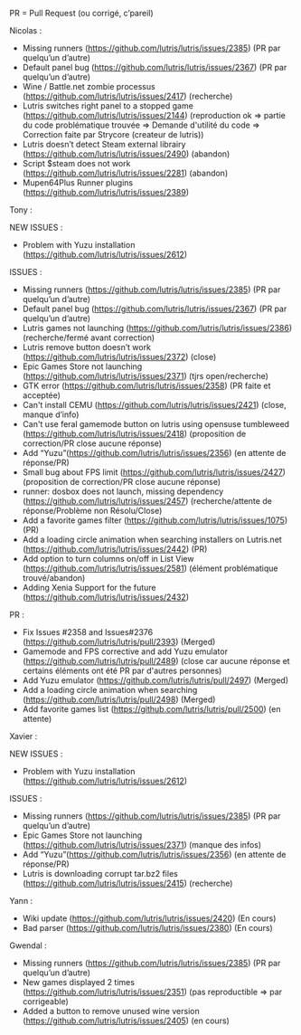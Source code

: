 PR = Pull Request (ou corrigé, c’pareil) 

Nicolas :
- Missing runners (https://github.com/lutris/lutris/issues/2385) (PR par quelqu’un d’autre)
- Default panel bug (https://github.com/lutris/lutris/issues/2367) (PR par quelqu’un d’autre)
- Wine / Battle.net zombie processus (https://github.com/lutris/lutris/issues/2417) (recherche)
- Lutris switches right panel to a stopped game (https://github.com/lutris/lutris/issues/2144) (reproduction ok => partie du code problématique trouvée => Demande d'utilité du code => Correction faite par Strycore (createur de lutris))
- Lutris doesn’t detect Steam external librairy (https://github.com/lutris/lutris/issues/2490) (abandon)
- Script $steam does not work (https://github.com/lutris/lutris/issues/2281) (abandon)
- Mupen64Plus Runner plugins (https://github.com/lutris/lutris/issues/2389)


Tony :

NEW ISSUES :

 - Problem with Yuzu installation (https://github.com/lutris/lutris/issues/2612)
 
ISSUES :
- Missing runners (https://github.com/lutris/lutris/issues/2385) (PR par quelqu’un d’autre)
- Default panel bug (https://github.com/lutris/lutris/issues/2367) (PR par quelqu’un d’autre)
- Lutris games not launching (https://github.com/lutris/lutris/issues/2386) (recherche/fermé avant correction)
- Lutris remove button doesn’t work (https://github.com/lutris/lutris/issues/2372) (close)
- Epic Games Store not launching (https://github.com/lutris/lutris/issues/2371) (tjrs open/recherche)
- GTK error (https://github.com/lutris/lutris/issues/2358) (PR faite et acceptée)
- Can't install CEMU (https://github.com/lutris/lutris/issues/2421) (close, manque d’info)
- Can't use feral gamemode button on lutris using opensuse tumbleweed (https://github.com/lutris/lutris/issues/2418) (proposition de correction/PR close aucune réponse)
- Add “Yuzu”(https://github.com/lutris/lutris/issues/2356) (en attente de réponse/PR)
- Small bug about FPS limit (https://github.com/lutris/lutris/issues/2427) (proposition de correction/PR close aucune réponse)
- runner: dosbox does not launch, missing dependency (https://github.com/lutris/lutris/issues/2457) (recherche/attente de réponse/Problème non Résolu/Close)
- Add a favorite games filter (https://github.com/lutris/lutris/issues/1075) (PR)
- Add a loading circle animation when searching installers on Lutris.net (https://github.com/lutris/lutris/issues/2442) (PR)
- Add option to turn columns on/off in List View (https://github.com/lutris/lutris/issues/2581) (élément problématique trouvé/abandon)
- Adding Xenia Support for the future (https://github.com/lutris/lutris/issues/2432)


PR :
- Fix Issues #2358 and Issues#2376 (https://github.com/lutris/lutris/pull/2393) (Merged)
- Gamemode and FPS corrective and add Yuzu emulator (https://github.com/lutris/lutris/pull/2489) (close car aucune réponse et certains éléments ont été PR par d'autres personnes)
- Add Yuzu emulator (https://github.com/lutris/lutris/pull/2497) (Merged)
- Add a loading circle animation when searching (https://github.com/lutris/lutris/pull/2498) (Merged)
- Add favorite games list (https://github.com/lutris/lutris/pull/2500) (en attente)

Xavier :


NEW ISSUES :

 - Problem with Yuzu installation (https://github.com/lutris/lutris/issues/2612)
 
ISSUES : 

- Missing runners (https://github.com/lutris/lutris/issues/2385) (PR par quelqu’un d’autre)
- Epic Games Store not launching (https://github.com/lutris/lutris/issues/2371) (manque des infos)
- Add “Yuzu”(https://github.com/lutris/lutris/issues/2356) (en attente de réponse/PR)
- Lutris is downloading corrupt tar.bz2 files (https://github.com/lutris/lutris/issues/2415) (recherche)

Yann :
- Wiki update (https://github.com/lutris/lutris/issues/2420) (En cours)
- Bad parser (https://github.com/lutris/lutris/issues/2380) (En cours)

Gwendal :
- Missing runners (https://github.com/lutris/lutris/issues/2385) (PR par quelqu’un d’autre)
- New games displayed 2 times (https://github.com/lutris/lutris/issues/2351) (pas reproductible => par corrigeable)
- Added a button to remove unused wine version (https://github.com/lutris/lutris/issues/2405) (en cours)



